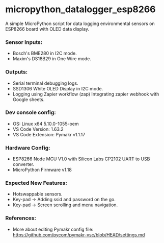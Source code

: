 # micropython_datalogger_esp8266

A simple MicroPython script for data logging environmental sensors on ESP8266 board with OLED data display.

### Sensor Inputs:
- Bosch's BME280 in I2C mode.
- Maxim's DS18B29 in One Wire mode.

### Outputs:
- Serial terminal debugging logs.
- SSD1306 White OLED Display in I2C mode.
- Logging using Zapier workflow (zap) Integrating zapier webhook with Google sheets.

### Dev console config:
- OS: Linux x64 5.10.0-1055-oem
- VS Code Version: 1.63.2
- VS Code Extension: Pymakr v1.1.17

### Hardware Config:
- ESP8266 Node MCU V1.0 with Silicon Labs CP2102 UART to USB converter.
- MicroPython Firmware v1.18

### Expected New Features:
- Hotswappable sensors.
- Key-pad -> Adding ssid and password on the go.
- Key-pad -> Screen scrolling and menu navigation.

### References:
- More about editing Pymakr config file: https://github.com/pycom/pymakr-vsc/blob/HEAD/settings.md
